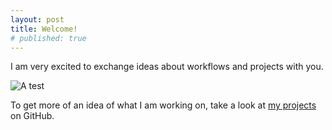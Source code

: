 ```yaml
---
layout: post
title: Welcome!
# published: true
---
```


I am very excited to exchange ideas about workflows and projects with you.

![A test](default.png)

To get more of an idea of what I am working on, take a look at [my projects](https://github.com/nickmccarty) on GitHub.
